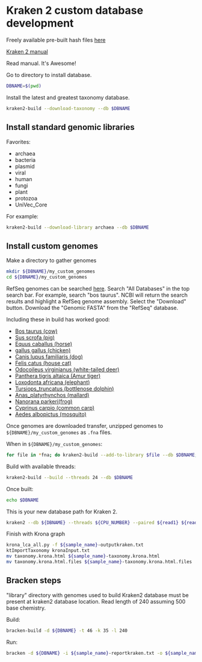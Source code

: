 # Kraken 2 custom database development

Freely available pre-built hash files [here](https://benlangmead.github.io/aws-indexes/k2)

[Kraken 2 manual](https://github.com/DerrickWood/kraken2/wiki/Manual)

Read manual.  It's Awesome!

Go to directory to install database.

```bash
DBNAME=$(pwd)
```

Install the latest and greatest taxonomy database.

```bash
kraken2-build --download-taxonomy --db $DBNAME
```

## Install standard genomic libraries

Favorites:

- archaea
- bacteria
- plasmid
- viral
- human
- fungi
- plant
- protozoa
- UniVec_Core

For example:

```bash
kraken2-build --download-library archaea --db $DBNAME
```

## Install custom genomes

Make a directory to gather genomes

```bash
mkdir ${DBNAME}/my_custom_genomes
cd ${DBNAME}/my_custom_genomes
```

RefSeq genomes can be searched [here](https://www.ncbi.nlm.nih.gov/).  Search "All Databases" in the top search bar.  For example, search "bos taurus".  NCBI will return the search results and highlight a RefSeq genome assembly.  Select the "Download" button.  Download the "Genomic FASTA" from the "RefSeq" database.  

Including these in build has worked good:

- [Bos taurus (cow)](https://www.ncbi.nlm.nih.gov/assembly/GCF_002263795.1/)
- [Sus scrofa (pig)](https://www.ncbi.nlm.nih.gov/assembly/GCF_000003025.6/)
- [Equus caballus (horse)](https://www.ncbi.nlm.nih.gov/assembly/GCF_002863925.1/)
- [gallus gallus (chicken)](https://www.ncbi.nlm.nih.gov/assembly/GCF_000002315.6)
- [Canis lupus familiaris (dog)](https://www.ncbi.nlm.nih.gov/assembly/GCF_000002285.5/)
- [Felis catus (house cat)](https://www.ncbi.nlm.nih.gov/assembly/GCF_000181335.3/)
- [Odocoileus virginianus (white-tailed deer)](https://www.ncbi.nlm.nih.gov/assembly/GCF_002102435.1/)
- [Panthera tigris altaica (Amur tiger)](https://www.ncbi.nlm.nih.gov/assembly/GCF_000464555.1/)
- [Loxodonta africana (elephant)](https://www.ncbi.nlm.nih.gov/assembly/GCF_000001905.1/)
- [Tursiops_truncatus (bottlenose dolphin)](https://www.ncbi.nlm.nih.gov/assembly/GCF_001922835.1/)
- [Anas_platyrhynchos (mallard)](https://www.ncbi.nlm.nih.gov/assembly/GCF_003850225.1/)
- [Nanorana parkeri(frog)](https://www.ncbi.nlm.nih.gov/assembly/GCF_000935625.1/)
- [Cyprinus carpio (common carp)](https://www.ncbi.nlm.nih.gov/assembly/GCF_000951615.1/)
- [Aedes albopictus (mosquito)](https://www.ncbi.nlm.nih.gov/assembly/GCF_006496715.1)


Once genomes are downloaded transfer, unzipped genomes to `${DBNAME}/my_custom_genomes` as `.fna` files.

When in `${DBNAME}/my_custom_genomes`:

```bash
for file in *fna; do kraken2-build --add-to-library $file --db $DBNAME; done
```

Build with available threads:

```bash
kraken2-build --build --threads 24 --db $DBNAME
```

Once built:

```bash
echo $DBNAME
```

This is your new database path for Kraken 2.

```bash
kraken2 --db ${DBNAME} --threads ${CPU_NUMBER} --paired ${read1} ${read2} --output ${sample_name}-outputkraken.txt --report ${sample_name}-reportkraken.txt
```

Finish with Krona graph

```bash
krona_lca_all.py -f ${sample_name}-outputkraken.txt
ktImportTaxonomy kronaInput.txt
mv taxonomy.krona.html ${sample_name}-taxonomy.krona.html
mv taxonomy.krona.html.files ${sample_name}-taxonomy.krona.html.files
```

## Bracken steps

"library" directory with genomes used to build Kraken2 database must be present at kraken2 database location.  Read length of 240 assuming 500 base chemistry.

Build:
```bash
bracken-build -d ${DBNAME} -t 46 -k 35 -l 240
```

Run:
```bash
bracken -d ${DBNAME} -i ${sample_name}-reportkraken.txt -o ${sample_name}-bracken.txt -r 240
```